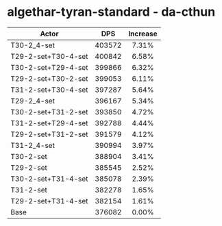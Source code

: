 # algethar-tyran-standard - da-cthun
| Actor | DPS | Increase |
|---|:---:|:---:|
|T30-2_4-set|403572|7.31%|
|T29-2-set+T30-4-set|400842|6.58%|
|T30-2-set+T29-4-set|399866|6.32%|
|T29-2-set+T30-2-set|399053|6.11%|
|T31-2-set+T30-4-set|397287|5.64%|
|T29-2_4-set|396167|5.34%|
|T30-2-set+T31-2-set|393850|4.72%|
|T31-2-set+T29-4-set|392788|4.44%|
|T29-2-set+T31-2-set|391579|4.12%|
|T31-2_4-set|390994|3.97%|
|T30-2-set|388904|3.41%|
|T29-2-set|385545|2.52%|
|T30-2-set+T31-4-set|385078|2.39%|
|T31-2-set|382278|1.65%|
|T29-2-set+T31-4-set|382154|1.61%|
|Base|376082|0.00%|
